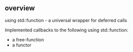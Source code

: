 ## overview 
using std::function - a universal wrapper for deferred calls

Implemented callbacks to the following using std::function:
- a free-function
- a functor